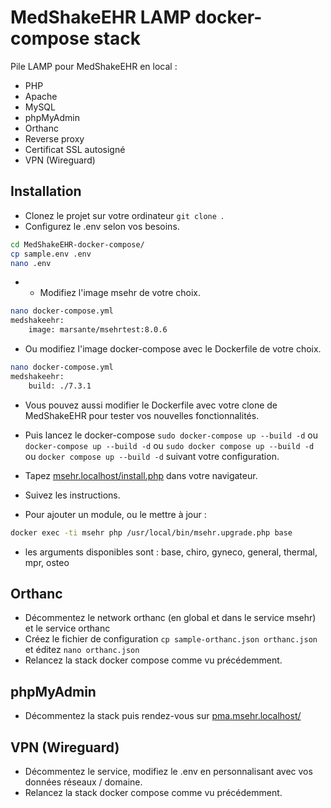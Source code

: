 #  MedShakeEHR LAMP docker-compose stack

Pile LAMP pour MedShakeEHR en local :
* PHP
* Apache
* MySQL
* phpMyAdmin
* Orthanc
* Reverse proxy
* Certificat SSL autosigné
* VPN (Wireguard)

##  Installation
 
* Clonez le projet sur votre ordinateur ```git clone ```.
* Configurez le .env selon vos besoins.

```bash
cd MedShakeEHR-docker-compose/
cp sample.env .env
nano .env
```
* * Modifiez l'image msehr de votre choix. 

```bash
nano docker-compose.yml
medshakeehr:
    image: marsante/msehrtest:8.0.6

```

* Ou modifiez l'image docker-compose avec le Dockerfile de votre choix. 

```bash
nano docker-compose.yml
medshakeehr:
    build: ./7.3.1

```

* Vous pouvez aussi modifier le Dockerfile avec votre clone de MedShakeEHR pour tester vos nouvelles fonctionnalités.
* Puis lancez le docker-compose ```sudo docker-compose up --build -d``` ou ```docker-compose up --build -d``` ou ```sudo docker compose up --build -d``` ou ```docker compose up --build -d``` suivant votre configuration.
* Tapez [msehr.localhost/install.php](msehr.localhost/install.php) dans votre navigateur.
* Suivez les instructions.

* Pour ajouter un module, ou le mettre à jour :

```bash
docker exec -ti msehr php /usr/local/bin/msehr.upgrade.php base
```

* les arguments disponibles sont :  base, chiro, gyneco, general, thermal, mpr, osteo


## Orthanc
* Décommentez le network orthanc (en global et dans le service msehr) et le service orthanc
* Créez le fichier de configuration `cp sample-orthanc.json orthanc.json` et éditez `nano orthanc.json`
* Relancez la stack docker compose comme vu précédemment.

## phpMyAdmin
* Décommentez la stack puis rendez-vous sur [pma.msehr.localhost/](pma.msehr.localhost/)

## VPN (Wireguard)
* Décommentez le service, modifiez le .env en personnalisant avec vos données réseaux / domaine.
* Relancez la stack docker compose comme vu précédemment.

